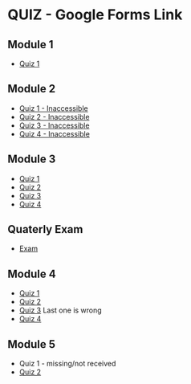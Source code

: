 # QUIZ - Google Forms Link


## Module 1
- [Quiz 1](https://docs.google.com/forms/d/e/1FAIpQLScKTy2VLRZHFq7CS7wm2Dw2YUwPVtEzMJnGm0Lz7eSpyI2GFA/viewscore?viewscore=AE0zAgCQ-58wN1R2PkJo2q1jrtnFN2fvkYO00wmDtJTQHi2Zxejn9NXTqzab7DDZ5Q)

## Module 2
- [Quiz 1 - Inaccessible](https://docs.google.com/forms/d/e/1FAIpQLSf_n9zMZuIKGVDF-FCyB45lNK1yX7kTJmIdSV1TKH5leTTunw/closedform)
- [Quiz 2 - Inaccessible](https://docs.google.com/forms/d/e/1FAIpQLSefKGFaxU00WSClynsZrjOucuJHZZT23wsXEJ53hnoUQUbVkA/closedform)
- [Quiz 3 - Inaccessible](https://docs.google.com/forms/d/e/1FAIpQLSefKGFaxU00WSClynsZrjOucuJHZZT23wsXEJ53hnoUQUbVkA/closedform)
- [Quiz 4 - Inaccessible](https://forms.gle/wy1sBt7BXLGvT9K88)

## Module 3
- [Quiz 1](https://docs.google.com/forms/d/e/1FAIpQLSck0SwqGsOGNFbXeimt4sDfpiOpV5GtPkOOgz8jvi1qG5ylIA/viewscore?viewscore=AE0zAgBU91XSlYWW296WIOonaWFifHcLOqiQnnp56Ij12ExS49ICNbiARKEWssaNgQ)
- [Quiz 2](https://docs.google.com/forms/d/e/1FAIpQLSde7ZKVC16M8ak4hNSH-cQOIZyBCzKeIUrH7LQebabZ3a0LdA/viewscore?viewscore=AE0zAgBO6_PwP1r1TremxoyU-K648kSwh1P9MTOZ9Z2fjh373ZKL5hAYztKxeQZ5eQ)
- [Quiz 3](https://docs.google.com/forms/d/e/1FAIpQLSfG4SywERNgCR2lbp8GCusBaiaZfKC9MvhMUvT5_wI38trx5w/viewscore?viewscore=AE0zAgAjJUAIyR90yILpKPq62IjVp9DyTRJ0fi17G7VMbl4B0SqcCIR2VDICorioQg)
- [Quiz 4](https://docs.google.com/forms/d/e/1FAIpQLSfKr7E9NV1v0UrlvS6-VH6ZPGpB-ThYzzcUorNLhFKfwcmSSw/viewscore?viewscore=AE0zAgDtmcoBV1SPPwPtGMYU5a4KRdrdXkyn5b62mV08f-63b-RN9FhqIHlLbima8A)

## Quaterly Exam
- [Exam](https://docs.google.com/forms/d/e/1FAIpQLSez4EJSgS0b791FIcnTQkTbWd9SoCzzQ1OYT0FfxDORCn_JDg/viewform)

## Module 4
- [Quiz 1](https://docs.google.com/forms/d/e/1FAIpQLSerpJbC-RhUXJFc467Uvj6LR5x0MalZ7ZnsescDswfHlC3IPw/viewscore?viewscore=AE0zAgCvwL8gIe_FCyP7FKo0pNexrDz60phUNwsx-iJnJ744tzakyH5PML31nSo3zQ)
- [Quiz 2](https://docs.google.com/forms/d/e/1FAIpQLSdrgSjjR7nR5ItTHxlvvFPRgBv9DCWkIf7niR68Xk4-GtfaxQ/viewscore?viewscore=AE0zAgCnJWebPxE2Oj8vkEPafjsspa8V3B8DoKXdK3by9mn3qP-ngFsxnu5_DUlmaw)
- [Quiz 3](https://github.com/kowsiknd/FMML-Labs/blob/main/Quiz/Module%204%20Quiz%203%20-%20FMML%202021%20Quiz.pdf) Last one is wrong
- [Quiz 4](https://github.com/kowsiknd/FMML-Labs/blob/main/Quiz/Support%20Vector%20Machines%20-%20FMML%202021%20Quiz.pdf)

## Module 5
- Quiz 1 - missing/not received
- [Quiz 2](https://github.com/kowsiknd/FMML-Labs/blob/main/Quiz/Module%205%20Quiz%202%20-%20FMML%202021%20Quiz.pdf)
